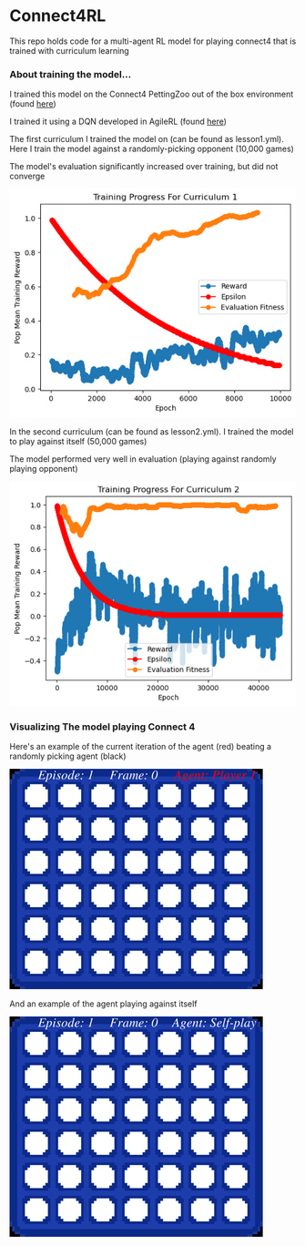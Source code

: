 # Connect4RL

This repo holds code for a multi-agent RL model for playing connect4 that is trained with curriculum learning

### About training the model...

I trained this model on the Connect4 PettingZoo out of the box environment (found [here](https://pettingzoo.farama.org/environments/classic/connect_four/))

I trained it using a DQN developed in AgileRL (found [here](https://docs.agilerl.com/en/latest/api/algorithms/dqn.html#dqn))

The first curriculum I trained the model on (can be found as lesson1.yml). Here I train the model against a randomly-picking opponent (10,000 games)

The model's evaluation significantly increased over training, but did not converge

![lesson1](lesson1_training.png)


In the second curriculum (can be found as lesson2.yml). I trained the model to play against itself (50,000 games)

The model performed very well in evaluation (playing against randomly playing opponent)

![lesson1](lesson2_training.png)



### Visualizing The model playing Connect 4

Here's an example of the current iteration of the agent (red) beating a randomly picking agent (black)

![random](/videos/lesson2/connect_four_random_opp.gif)

And an example of the agent playing against itself

![self](/videos/lesson2/connect_four_self_opp.gif)
